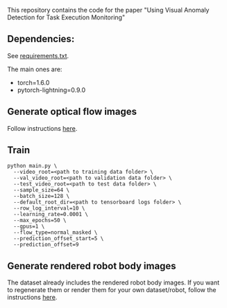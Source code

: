This repository contains the code for the paper "Using Visual Anomaly Detection for Task Execution Monitoring"


## Dependencies:
See [requirements.txt](requirements.txt).

The main ones are:
* torch=1.6.0
* pytorch-lightning=0.9.0


## Generate optical flow images
Follow instructions [here](apps/optical_flow).

## Train
    python main.py \
      --video_root=<path to training data folder> \
      --val_video_root=<path to validation data folder> \
      --test_video_root=<path to test data folder> \
      --sample_size=64 \
      --batch_size=128 \
      --default_root_dir=<path to tensorboard logs folder> \
      --row_log_interval=10 \
      --learning_rate=0.0001 \
      --max_epochs=50 \
      --gpus=1 \
      --flow_type=normal_masked \
      --prediction_offset_start=5 \
      --prediction_offset=9

## Generate rendered robot body images
The dataset already includes the rendered robot body images. If you want to regenerate them or render them for your own dataset/robot, follow the instructions [here](apps/robot_render).

